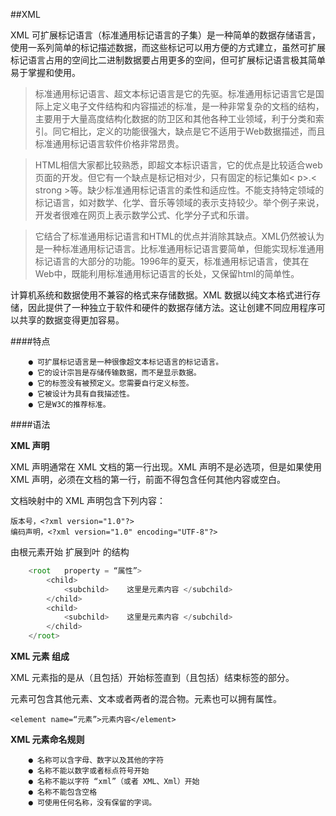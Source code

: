##XML

XML 可扩展标记语言（标准通用标记语言的子集）是一种简单的数据存储语言，使用一系列简单的标记描述数据，而这些标记可以用方便的方式建立，虽然可扩展标记语言占用的空间比二进制数据要占用更多的空间，但可扩展标记语言极其简单易于掌握和使用。

>标准通用标记语言、超文本标记语言是它的先驱。标准通用标记语言它是国际上定义电子文件结构和内容描述的标准，是一种非常复杂的文档的结构，主要用于大量高度结构化数据的防卫区和其他各种工业领域，利于分类和索引。同它相比，定义的功能很强大，缺点是它不适用于Web数据描述，而且标准通用标记语言软件价格非常昂贵。 

>HTML相信大家都比较熟悉，即超文本标识语言，它的优点是比较适合web页面的开发。但它有一个缺点是标记相对少，只有固定的标记集如< p>.< strong >等。缺少标准通用标记语言的柔性和适应性。不能支持特定领域的标记语言，如对数学、化学、音乐等领域的表示支持较少。举个例子来说，开发者很难在网页上表示数学公式、化学分子式和乐谱。

>它结合了标准通用标记语言和HTML的优点并消除其缺点。XML仍然被认为是一种标准通用标记语言。比标准通用标记语言要简单，但能实现标准通用标记语言的大部分的功能。1996年的夏天，标准通用标记语言，使其在Web中，既能利用标准通用标记语言的长处，又保留html的简单性。


计算机系统和数据使用不兼容的格式来存储数据。XML 数据以纯文本格式进行存储，因此提供了一种独立于软件和硬件的数据存储方法。这让创建不同应用程序可以共享的数据变得更加容易。


####特点

        ● 可扩展标记语言是一种很像超文本标记语言的标记语言。
        ● 它的设计宗旨是存储传输数据，而不是显示数据。
        ● 它的标签没有被预定义。您需要自行定义标签。
        ● 它被设计为具有自我描述性。
        ● 它是W3C的推荐标准。
    
    
####语法

**XML 声明**

XML 声明通常在 XML 文档的第一行出现。XML 声明不是必选项，但是如果使用 XML 声明，必须在文档的第一行，前面不得包含任何其他内容或空白。

文档映射中的 XML 声明包含下列内容：

    版本号，<?xml version="1.0"?>
    编码声明，<?xml version="1.0" encoding="UTF-8"?>


由根元素开始 扩展到叶 的结构

```javascript
    <root   property = “属性”>
        <child>
            <subchild>    这里是元素内容 </subchild>
        </child>
        <child>
            <subchild>    这里是元素内容 </subchild>
        </child>
    </root>
```

**XML 元素 组成**

XML 元素指的是从（且包括）开始标签直到（且包括）结束标签的部分。

元素可包含其他元素、文本或者两者的混合物。元素也可以拥有属性。

    <element name=“元素”>元素内容</element>


**XML 元素命名规则**

        ● 名称可以含字母、数字以及其他的字符
        ● 名称不能以数字或者标点符号开始
        ● 名称不能以字符 “xml”（或者 XML、Xml）开始
        ● 名称不能包含空格
        ● 可使用任何名称，没有保留的字词。















